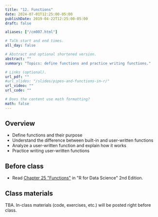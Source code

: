 ```yaml
---
title: "12. Functions"
date: 2024-07-01T12:25:00-05:00
publishDate: 2019-04-22T12:25:00-05:00
draft: false

aliases: ["/cm007.html"]

# Talk start and end times.
all_day: false

# Abstract and optional shortened version.
abstract: ""
summary: "Topics: define functions and practice writing functions."

# Links (optional).
url_pdf: ""
#url_slides: "/slides/pipes-and-functions-in-r/"
url_video: ""
url_code: ""

# Does the content use math formatting?
math: false
---
```




## Overview

* Define functions and their purpose
* Understand the difference between built-in and user-written functions
* Analyze a user-written function and explain how it works
* Practice writing user-written functions


## Before class

* Read [Chapter 25 "Functions"](https://r4ds.hadley.nz/functions) in "R for Data Science" 2nd Edition.

<!--
See "Data transformation" lecture for further references
* [Pipes in R](/notes/pipes/)
* [Functions in R](/notes/functions/)
-->


## Class materials

TBA. In-class materials (code, exercises, etc.) will be posted right before class.

<!--
Run the code below in your console to download today’s in-class exercises: `usethis::use_course("css-materials/functions")`
-->
